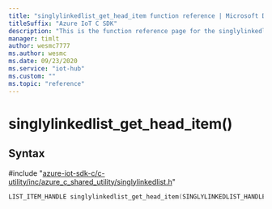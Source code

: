 ```yaml
---                             
title: "singlylinkedlist_get_head_item function reference | Microsoft Docs" 
titleSuffix: "Azure IoT C SDK"            
description: "This is the function reference page for the singlylinkedlist_get_head_item() function in the Azure IoT C SDK. This SDK is used with Azure IoT Hub and Azure IoT Hub Device Provisioning Service"            
manager: timlt                 
author: wesmc7777              
ms.author: wesmc               
ms.date: 09/23/2020                    
ms.service: "iot-hub"             
ms.custom: ""                
ms.topic: "reference"        
---                            
```


# singlylinkedlist_get_head_item()

## Syntax

\#include "[azure-iot-sdk-c/c-utility/inc/azure_c_shared_utility/singlylinkedlist.h](../singlylinkedlist-h.md)"  
```C
LIST_ITEM_HANDLE singlylinkedlist_get_head_item(SINGLYLINKEDLIST_HANDLE  list);
```

